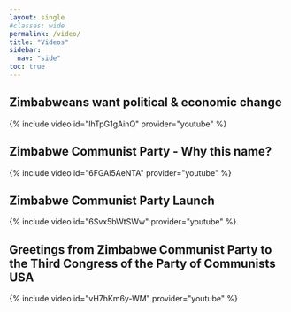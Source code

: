 ```yaml
---
layout: single
#classes: wide
permalink: /video/
title: "Videos"
sidebar:
  nav: "side"
toc: true
---
```


## Zimbabweans want political & economic change

{% include video id="lhTpG1gAinQ" provider="youtube" %}

## Zimbabwe Communist Party - Why this name?

{% include video id="6FGAi5AeNTA" provider="youtube" %}

## Zimbabwe Communist Party Launch

{% include video id="6Svx5bWtSWw" provider="youtube" %}

## Greetings from Zimbabwe Communist Party to the Third Congress of the Party of Communists USA

{% include video id="vH7hKm6y-WM" provider="youtube" %}